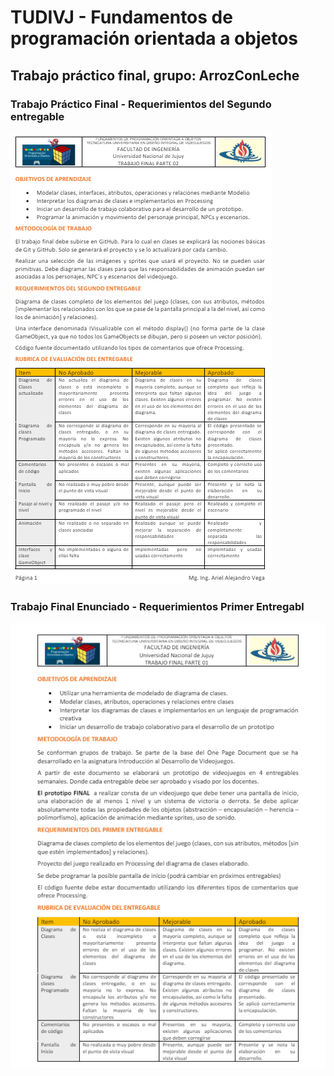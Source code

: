 
# TUDIVJ - Fundamentos de programación orientada a objetos

## Trabajo práctico final, grupo: ArrozConLeche

### Trabajo Práctico Final - Requerimientos del Segundo entregable

![Screenshot](tp-final-2.png)


### Trabajo Final Enunciado - Requerimientos Primer Entregabl
![Screenshot](tp-final.png)


